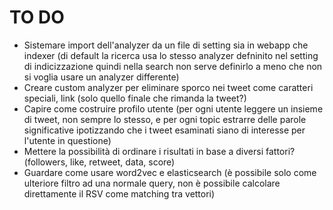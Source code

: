 # TO DO
* Sistemare import dell'analyzer da un file di setting sia in webapp che indexer (di default la ricerca usa lo stesso analyzer defninito nel setting di indicizzazione quindi nella search non serve definirlo a meno che non si voglia usare un analyzer differente)
* Creare custom analyzer per eliminare sporco nei tweet come caratteri speciali, link (solo quello finale che rimanda la tweet?)
* Capire come costruire profilo utente (per ogni utente leggere un insieme di tweet, non sempre lo stesso, e per ogni topic estrarre delle parole significative ipotizzando che i tweet esaminati siano di interesse per l'utente in questione)
* Mettere la possibilità di ordinare i risultati in base a diversi fattori? (followers, like, retweet, data, score)
* Guardare come usare word2vec e elasticsearch (è possibile solo come ulteriore filtro ad una normale query, non è possibile calcolare direttamente il RSV come matching tra vettori)